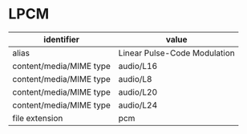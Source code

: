 # LPCM
| identifier              | value
| ----------------------- | -----
| alias                   | Linear Pulse-Code Modulation
| content/media/MIME type | audio/L16
| content/media/MIME type | audio/L8
| content/media/MIME type | audio/L20
| content/media/MIME type | audio/L24
| file extension          | pcm